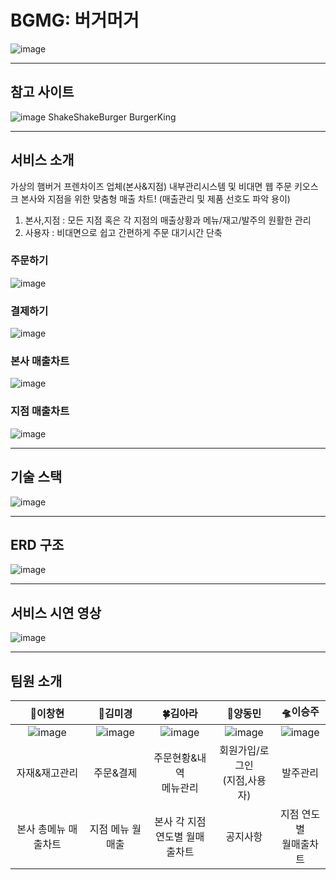 # BGMG: 버거머거

![image](https://user-images.githubusercontent.com/72377484/116805041-83b6c180-ab5e-11eb-91c1-15bbe400f87c.png)
___

## 참고 사이트
![image](https://user-images.githubusercontent.com/72377484/116848608-ed4ed280-ac27-11eb-8875-0377fbdee3fe.png)
ShakeShakeBurger                                                  BurgerKing
___

## 서비스 소개
가상의 햄버거 프렌차이즈 업체(본사&지점) 내부관리시스템 및 비대면 웹 주문 키오스크
본사와 지점을 위한 맞춤형 매출 차트! (매출관리 및 제품 선호도 파악 용이)

1. 본사,지점 : 모든 지점 혹은 각 지점의 매출상황과 메뉴/재고/발주의 원활한 관리
2. 사용자 : 비대면으로 쉽고 간편하게 주문 대기시간 단축

### 주문하기
![image](https://user-images.githubusercontent.com/72377484/116805517-01c89780-ab62-11eb-93db-fbcb09fe45c0.png)

### 결제하기
![image](https://user-images.githubusercontent.com/72377484/116806566-ea40dd00-ab68-11eb-93bb-c5665d5ce9b0.png)

### 본사 매출차트
![image](https://user-images.githubusercontent.com/72377484/116805830-f6766b80-ab63-11eb-9990-d7dae04d770c.png)

### 지점 매출차트
![image](https://user-images.githubusercontent.com/72377484/116806377-91247980-ab67-11eb-861d-49e799aca255.png)
___

## 기술 스택
![image](https://user-images.githubusercontent.com/72377484/116807105-35a8ba80-ab6c-11eb-9794-74a63c309320.png)
___

## ERD 구조
![image](https://user-images.githubusercontent.com/72377484/116807284-4b6aaf80-ab6d-11eb-8cee-25d57a0b6f77.png)
___

## 서비스 시연 영상
![image](https://user-images.githubusercontent.com/72377484/116808752-912b7600-ab75-11eb-913b-d6e273df0811.png)
___

## 팀원 소개

| 💪이창현 | 🙏김미경 | 🍀김아라 | 🍕양동민 | 🛸이승주 |
|:--------:|:--------:|:--------:|:--------:|:--------:|
|![image](https://user-images.githubusercontent.com/72377484/116808255-c71b2b00-ab72-11eb-98ca-ffe0bd733d6b.png) | ![image](https://user-images.githubusercontent.com/72377484/116808275-e5812680-ab72-11eb-8331-957051df05b3.png) |![image](https://user-images.githubusercontent.com/72377484/116808281-ee71f800-ab72-11eb-83b8-3100af6456c3.png) |![image](https://user-images.githubusercontent.com/72377484/116808292-f9c52380-ab72-11eb-9f5b-075cb3226dd9.png) |![image](https://user-images.githubusercontent.com/72377484/116808296-fe89d780-ab72-11eb-8697-4ce7857fe663.png) |
| 자재&재고관리 | 주문&결제 | 주문현황&내역<br>메뉴관리 | 회원가입/로그인<br>(지점,사용자) | 발주관리 |
| 본사 총메뉴 매출차트 | 지점 메뉴 월매출 | 본사 각 지점<br> 연도별 월매출차트  | 공지사항 | 지점 연도별<br> 월매출차트 |


